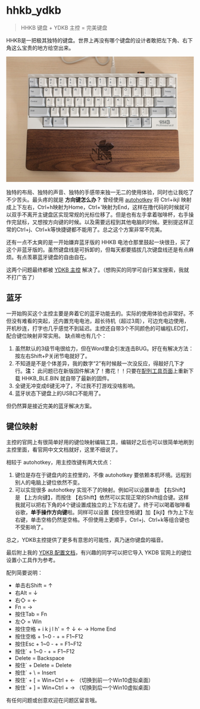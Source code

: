 # hhkb_ydkb
> HHKB 键盘 + YDKB 主控 = 完美键盘

HHKB是一把极其独特的键盘。世界上再没有哪个键盘的设计者敢把左下角、右下角这么宝贵的地方给空出来。

![hhkb1-1024.jpg](hhkb1-1024.jpg)

独特的布局、独特的声音、独特的手感带来独一无二的使用体验，同时也让我吃了不少苦头。最头疼的就是 **方向键怎么办？** 曾经使用 [autohotkey](https://www.autohotkey.com/) 将 Ctrl+ikjl 映射成上下左右，Ctrl+h映射为Home，Ctrl+'映射为End，这样在撸代码的时候就可以双手不离开主键盘区实现常规的光标位移了。但是也有左手拿着咖啡杯，右手操作完鼠标，又想按方向键的时候。以及需要远程到其他电脑的时候。更别提这样正常的Ctrl+j、Ctrl+k等快捷键都不能用了。总之这个方案非常不完美。

还有一点不太爽的是一开始嫌弃蓝牙版的 HHKB 电池仓那里鼓起一块很丑，买了这个非蓝牙版的。虽然键盘线是可拆卸的，但每天都要插拔几次键盘线还是有点麻烦。有点羡慕蓝牙键盘的自由自在。

这两个问题最终都被 [YDKB 主控](http://ydkb.io/) 解决了。（想购买的同学可自行某宝搜索，我就不打广告了）

## 蓝牙

一开始购买这个主控主要是奔着它的蓝牙功能去的。实际的使用体验也非常好。不但没有难看的突起，还内置充电电池，超长待机（超过3周），可边充电边使用，开机秒连，打字也几乎感觉不到延迟。主控还自带3个不同颜色的可编程LED灯，配合键位映射非常实用。
缺点嘛也有几个：
1. 虽然默认的3级节电很给力，但在Word里会引发连击BUG。好在有解决方法：按左右Shift+P关闭节电就好了。
2. 不知道是不是个体差异，我的数字“2”有时候敲一次没反应，得敲好几下才行。**注：** 此问题已在新版固件解决了！撒花！！只要在[配列工具页面](http://ydkb.io/?hhdb_ble)上重新下载 HHKB_BLE.BIN 就自带了最新的固件。
3. 全键无冲变成6键无冲了，不过我不打游戏没啥影响。
4. 蓝牙状态下键盘上的USB口不能用了。

但仍然算是接近完美的蓝牙解决方案。

## 键位映射

主控的官网上有很简单好用的键位映射编辑工具，编辑好之后也可以很简单地刷到主控里面，看官网中文文档就好，这里不细说了。

相较于 autohotkey，用主控改键有两大优点：
1. 键位是存在于键盘内的主控里的，不像 autohotkey 要依赖本机环境。远程到别人的电脑上键位依然不变。
2. 可以实现很多 autohotkey 实现不了的映射。例如可以设置单击 【右Shift】 是 【上方向键】，而按住 【右Shift】依然可以实现正常的Shift组合键。这样我就可以把右下角的4个键设置成独立的上下左右键了。终于可以喝着咖啡看谷歌，**单手操作方向键**啦。同样可以设置【按住空格键】加【ikjl】作为上下左右键，单击空格仍然是空格。不但使用上更顺手，Ctrl+j、Ctrl+k等组合键也不受影响了。

总之，YDKB主控提供了更多有意思的可能性，真乃迷你键盘的福音。

最后附上我的 [YDKB 配置文档](https://github.com/1-2-3/hhkb_ydkb/blob/master/HHKB_BLE.BIN)，有兴趣的同学可以把它导入 YKDB 官网上的键位设置小工具作为参考。

配列简要说明：
- 单击右Shift = ↑
- 右Alt = ↓
- 右◇ = ←
- Fn = →
- 按住Tab = Fn
- 左◇ = Win
- 按住空格 + i k j l h' = ↑ ↓ ← → Home End
- 按住空格 + 1\~0 - + = F1~F12
- 按住Esc + 1\~0 - + = F1~F12
- 按住\` + 1\~0 - + = F1~F12
- Delete = Backspace
- 按住\` + Delete = Delete
- 按住\` + \ = Insert
- 按住\` + \[ = Win+Ctrl + ← （切换到前一个Win10虚拟桌面）
- 按住\` + \] = Win+Ctrl + → （切换到后一个Win10虚拟桌面）

有任何问题或创意欢迎在问题区留言哦。
